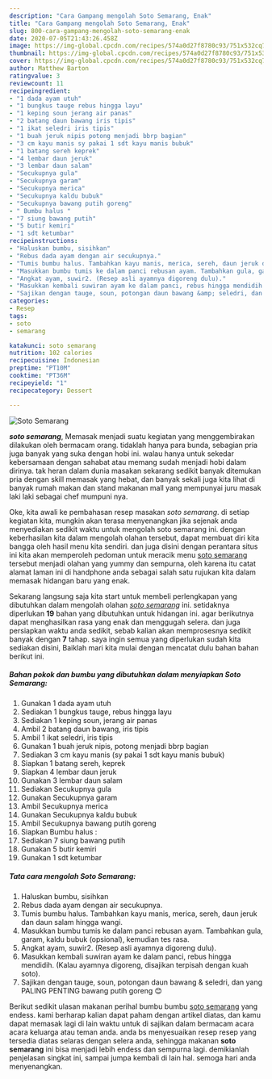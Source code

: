 ```yaml
---
description: "Cara Gampang mengolah Soto Semarang, Enak"
title: "Cara Gampang mengolah Soto Semarang, Enak"
slug: 800-cara-gampang-mengolah-soto-semarang-enak
date: 2020-07-05T21:43:26.458Z
image: https://img-global.cpcdn.com/recipes/574a0d27f8780c93/751x532cq70/soto-semarang-foto-resep-utama.jpg
thumbnail: https://img-global.cpcdn.com/recipes/574a0d27f8780c93/751x532cq70/soto-semarang-foto-resep-utama.jpg
cover: https://img-global.cpcdn.com/recipes/574a0d27f8780c93/751x532cq70/soto-semarang-foto-resep-utama.jpg
author: Matthew Barton
ratingvalue: 3
reviewcount: 11
recipeingredient:
- "1 dada ayam utuh"
- "1 bungkus tauge rebus hingga layu"
- "1 keping soun jerang air panas"
- "2 batang daun bawang iris tipis"
- "1 ikat seledri iris tipis"
- "1 buah jeruk nipis potong menjadi bbrp bagian"
- "3 cm kayu manis sy pakai 1 sdt kayu manis bubuk"
- "1 batang sereh keprek"
- "4 lembar daun jeruk"
- "3 lembar daun salam"
- "Secukupnya gula"
- "Secukupnya garam"
- "Secukupnya merica"
- "Secukupnya kaldu bubuk"
- "Secukupnya bawang putih goreng"
- " Bumbu halus "
- "7 siung bawang putih"
- "5 butir kemiri"
- "1 sdt ketumbar"
recipeinstructions:
- "Haluskan bumbu, sisihkan"
- "Rebus dada ayam dengan air secukupnya."
- "Tumis bumbu halus. Tambahkan kayu manis, merica, sereh, daun jeruk dan daun salam hingga wangi."
- "Masukkan bumbu tumis ke dalam panci rebusan ayam. Tambahkan gula, garam, kaldu bubuk (opsional), kemudian tes rasa."
- "Angkat ayam, suwir2. (Resep asli ayamnya digoreng dulu)."
- "Masukkan kembali suwiran ayam ke dalam panci, rebus hingga mendidih. (Kalau ayamnya digoreng, disajikan terpisah dengan kuah soto)."
- "Sajikan dengan tauge, soun, potongan daun bawang &amp; seledri, dan yang PALING PENTING bawang putih goreng 😊"
categories:
- Resep
tags:
- soto
- semarang

katakunci: soto semarang 
nutrition: 102 calories
recipecuisine: Indonesian
preptime: "PT10M"
cooktime: "PT36M"
recipeyield: "1"
recipecategory: Dessert

---
```



![Soto Semarang](https://img-global.cpcdn.com/recipes/574a0d27f8780c93/751x532cq70/soto-semarang-foto-resep-utama.jpg)

<b><i>soto semarang</i></b>, Memasak menjadi suatu kegiatan yang menggembirakan dilakukan oleh bermacam orang. tidaklah hanya para bunda, sebagian pria juga banyak yang suka dengan hobi ini. walau hanya untuk sekedar kebersamaan dengan sahabat atau memang sudah menjadi hobi dalam dirinya. tak heran dalam dunia masakan sekarang sedikit banyak ditemukan pria dengan skill memasak yang hebat, dan banyak sekali juga kita lihat di banyak rumah makan dan stand makanan mall yang mempunyai juru masak laki laki sebagai chef mumpuni nya.

Oke, kita awali ke pembahasan resep masakan <i>soto semarang</i>. di setiap kegiatan kita, mungkin akan terasa menyenangkan jika sejenak anda menyediakan sedikit waktu untuk mengolah soto semarang ini. dengan keberhasilan kita dalam mengolah olahan tersebut, dapat membuat diri kita bangga oleh hasil menu kita sendiri. dan juga disini dengan perantara situs ini kita akan memperoleh pedoman untuk meracik menu <u>soto semarang</u> tersebut menjadi olahan yang yummy dan sempurna, oleh karena itu catat alamat laman ini di handphone anda sebagai salah satu rujukan kita dalam memasak hidangan baru yang enak.




Sekarang langsung saja kita start untuk membeli perlengkapan yang dibutuhkan dalam mengolah olahan <u><i>soto semarang</i></u> ini. setidaknya diperlukan <b>19</b> bahan yang dibutuhkan untuk hidangan ini. agar berikutnya dapat menghasilkan rasa yang enak dan menggugah selera. dan juga persiapkan waktu anda sedikit, sebab kalian akan memprosesnya sedikit banyak dengan <b>7</b> tahap. saya ingin semua yang diperlukan sudah kita sediakan disini, Baiklah mari kita mulai dengan mencatat dulu bahan bahan berikut ini.

<!--inarticleads1-->

##### Bahan pokok dan bumbu yang dibutuhkan dalam menyiapkan Soto Semarang:

1. Gunakan 1 dada ayam utuh
1. Sediakan 1 bungkus tauge, rebus hingga layu
1. Sediakan 1 keping soun, jerang air panas
1. Ambil 2 batang daun bawang, iris tipis
1. Ambil 1 ikat seledri, iris tipis
1. Gunakan 1 buah jeruk nipis, potong menjadi bbrp bagian
1. Sediakan 3 cm kayu manis (sy pakai 1 sdt kayu manis bubuk)
1. Siapkan 1 batang sereh, keprek
1. Siapkan 4 lembar daun jeruk
1. Gunakan 3 lembar daun salam
1. Sediakan Secukupnya gula
1. Gunakan Secukupnya garam
1. Ambil Secukupnya merica
1. Gunakan Secukupnya kaldu bubuk
1. Ambil Secukupnya bawang putih goreng
1. Siapkan  Bumbu halus :
1. Sediakan 7 siung bawang putih
1. Gunakan 5 butir kemiri
1. Gunakan 1 sdt ketumbar




<!--inarticleads2-->

##### Tata cara mengolah Soto Semarang:

1. Haluskan bumbu, sisihkan
1. Rebus dada ayam dengan air secukupnya.
1. Tumis bumbu halus. Tambahkan kayu manis, merica, sereh, daun jeruk dan daun salam hingga wangi.
1. Masukkan bumbu tumis ke dalam panci rebusan ayam. Tambahkan gula, garam, kaldu bubuk (opsional), kemudian tes rasa.
1. Angkat ayam, suwir2. (Resep asli ayamnya digoreng dulu).
1. Masukkan kembali suwiran ayam ke dalam panci, rebus hingga mendidih. (Kalau ayamnya digoreng, disajikan terpisah dengan kuah soto).
1. Sajikan dengan tauge, soun, potongan daun bawang &amp; seledri, dan yang PALING PENTING bawang putih goreng 😊




Berikut sedikit ulasan makanan perihal bumbu bumbu <u>soto semarang</u> yang endess. kami berharap kalian dapat paham dengan artikel diatas, dan kamu dapat memasak lagi di lain waktu untuk di sajikan dalam bermacam acara acara keluarga atau teman anda. anda bs menyesuaikan resep resep yang tersedia diatas selaras dengan selera anda, sehingga makanan <b>soto semarang</b> ini bisa menjadi lebih endess dan sempurna lagi. demikianlah penjelasan singkat ini, sampai jumpa kembali di lain hal. semoga hari anda menyenangkan.
